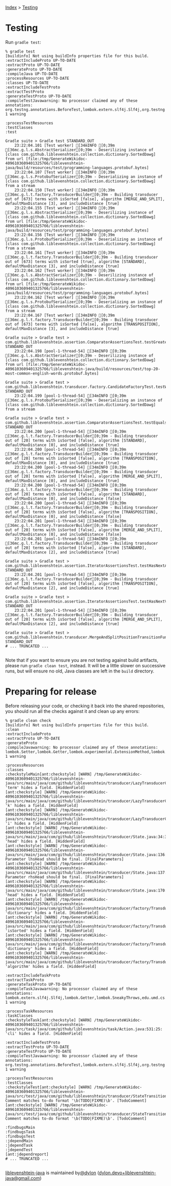 [Index](index.md) > [Testing](testing.md)

# Testing

Run `gradle test`:

```
% gradle test
[buildinfo] Not using buildInfo properties file for this build.
:extractIncludeProto UP-TO-DATE
:extractProto UP-TO-DATE
:generateProto UP-TO-DATE
:compileJava UP-TO-DATE
:processResources UP-TO-DATE
:classes UP-TO-DATE
:extractIncludeTestProto
:extractTestProto
:generateTestProto UP-TO-DATE
:compileTestJavawarning: No processor claimed any of these annotations: org.testng.annotations.BeforeTest,lombok.extern.slf4j.Slf4j,org.testng.annotations.DataProvider,lombok.Getter,org.testng.annotations.BeforeClass,lombok.RequiredArgsConstructor,org.testng.annotations.BeforeMethod,org.testng.annotations.Test
1 warning

:processTestResources
:testClasses
:test

Gradle suite > Gradle test STANDARD_OUT
    23:22:04.101 [Test worker] [34mINFO [0;39m [36mc.g.l.s.AbstractSerializer[0;39m - Deserilizing instance of [class com.github.liblevenshtein.collection.dictionary.SortedDawg] from url [file:/tmp/GenerateWikidoc-4096103609401325766/liblevenshtein-java/build/resources/test/programming-languages.protobuf.bytes]
    23:22:04.107 [Test worker] [34mINFO [0;39m [36mc.g.l.s.ProtobufSerializer[0;39m - Deserializing an instance of [class com.github.liblevenshtein.collection.dictionary.SortedDawg] from a stream
    23:22:04.150 [Test worker] [34mINFO [0;39m [36mc.g.l.t.factory.TransducerBuilder[0;39m - Building transducer out of [673] terms with isSorted [false], algorithm [MERGE_AND_SPLIT], defaultMaxDistance [3], and includeDistance [true]
    23:22:04.155 [Test worker] [34mINFO [0;39m [36mc.g.l.s.AbstractSerializer[0;39m - Deserilizing instance of [class com.github.liblevenshtein.collection.dictionary.SortedDawg] from url [file:/tmp/GenerateWikidoc-4096103609401325766/liblevenshtein-java/build/resources/test/programming-languages.protobuf.bytes]
    23:22:04.156 [Test worker] [34mINFO [0;39m [36mc.g.l.s.ProtobufSerializer[0;39m - Deserializing an instance of [class com.github.liblevenshtein.collection.dictionary.SortedDawg] from a stream
    23:22:04.161 [Test worker] [34mINFO [0;39m [36mc.g.l.t.factory.TransducerBuilder[0;39m - Building transducer out of [673] terms with isSorted [true], algorithm [STANDARD], defaultMaxDistance [3], and includeDistance [true]
    23:22:04.162 [Test worker] [34mINFO [0;39m [36mc.g.l.s.AbstractSerializer[0;39m - Deserilizing instance of [class com.github.liblevenshtein.collection.dictionary.SortedDawg] from url [file:/tmp/GenerateWikidoc-4096103609401325766/liblevenshtein-java/build/resources/test/programming-languages.protobuf.bytes]
    23:22:04.162 [Test worker] [34mINFO [0;39m [36mc.g.l.s.ProtobufSerializer[0;39m - Deserializing an instance of [class com.github.liblevenshtein.collection.dictionary.SortedDawg] from a stream
    23:22:04.167 [Test worker] [34mINFO [0;39m [36mc.g.l.t.factory.TransducerBuilder[0;39m - Building transducer out of [673] terms with isSorted [false], algorithm [TRANSPOSITION], defaultMaxDistance [3], and includeDistance [true]

Gradle suite > Gradle test > com.github.liblevenshtein.assertion.ComparatorAssertionsTest.testGreaterThanAgainstEqualsTo STANDARD_OUT
    23:22:04.198 [pool-1-thread-54] [34mINFO [0;39m [36mc.g.l.s.AbstractSerializer[0;39m - Deserilizing instance of [class com.github.liblevenshtein.collection.dictionary.SortedDawg] from url [file:/tmp/GenerateWikidoc-4096103609401325766/liblevenshtein-java/build/resources/test/top-20-most-common-english-words.protobuf.bytes]

Gradle suite > Gradle test > com.github.liblevenshtein.transducer.factory.CandidateFactoryTest.testWithDistance STANDARD_OUT
    23:22:04.199 [pool-1-thread-54] [34mINFO [0;39m [36mc.g.l.s.ProtobufSerializer[0;39m - Deserializing an instance of [class com.github.liblevenshtein.collection.dictionary.SortedDawg] from a stream

Gradle suite > Gradle test > com.github.liblevenshtein.assertion.ComparatorAssertionsTest.testEqualsToAgainstGreaterThan STANDARD_OUT
    23:22:04.200 [pool-1-thread-54] [34mINFO [0;39m [36mc.g.l.t.factory.TransducerBuilder[0;39m - Building transducer out of [20] terms with isSorted [false], algorithm [STANDARD], defaultMaxDistance [0], and includeDistance [true]
    23:22:04.200 [pool-1-thread-54] [34mINFO [0;39m [36mc.g.l.t.factory.TransducerBuilder[0;39m - Building transducer out of [20] terms with isSorted [false], algorithm [TRANSPOSITION], defaultMaxDistance [0], and includeDistance [true]
    23:22:04.200 [pool-1-thread-54] [34mINFO [0;39m [36mc.g.l.t.factory.TransducerBuilder[0;39m - Building transducer out of [20] terms with isSorted [false], algorithm [MERGE_AND_SPLIT], defaultMaxDistance [0], and includeDistance [true]
    23:22:04.200 [pool-1-thread-54] [34mINFO [0;39m [36mc.g.l.t.factory.TransducerBuilder[0;39m - Building transducer out of [20] terms with isSorted [false], algorithm [STANDARD], defaultMaxDistance [0], and includeDistance [false]
    23:22:04.200 [pool-1-thread-54] [34mINFO [0;39m [36mc.g.l.t.factory.TransducerBuilder[0;39m - Building transducer out of [20] terms with isSorted [false], algorithm [TRANSPOSITION], defaultMaxDistance [0], and includeDistance [false]
    23:22:04.201 [pool-1-thread-54] [34mINFO [0;39m [36mc.g.l.t.factory.TransducerBuilder[0;39m - Building transducer out of [20] terms with isSorted [false], algorithm [MERGE_AND_SPLIT], defaultMaxDistance [0], and includeDistance [false]
    23:22:04.201 [pool-1-thread-54] [34mINFO [0;39m [36mc.g.l.t.factory.TransducerBuilder[0;39m - Building transducer out of [20] terms with isSorted [false], algorithm [STANDARD], defaultMaxDistance [2], and includeDistance [true]

Gradle suite > Gradle test > com.github.liblevenshtein.assertion.IteratorAssertionsTest.testHasNextAgainstViolation STANDARD_OUT
    23:22:04.201 [pool-1-thread-54] [34mINFO [0;39m [36mc.g.l.t.factory.TransducerBuilder[0;39m - Building transducer out of [20] terms with isSorted [false], algorithm [TRANSPOSITION], defaultMaxDistance [2], and includeDistance [true]

Gradle suite > Gradle test > com.github.liblevenshtein.assertion.IteratorAssertionsTest.testHasNextValueAgainstViolation STANDARD_OUT
    23:22:04.201 [pool-1-thread-54] [34mINFO [0;39m [36mc.g.l.t.factory.TransducerBuilder[0;39m - Building transducer out of [20] terms with isSorted [false], algorithm [MERGE_AND_SPLIT], defaultMaxDistance [2], and includeDistance [true]

Gradle suite > Gradle test > com.github.liblevenshtein.transducer.MergeAndSplitPositionTransitionFunctionTest.testOf STANDARD_OUT
# ... TRUNCATED ...


```

Note that if you want to ensure you are not testing against build artifacts,
please run `gradle clean test`, instead.  It will be a little slower on
successive runs, but will ensure no old, Java classes are left in the `build`
directory.

# Preparing for release

Before releasing your code, or checking it back into the shared repositories,
you should run all the checks against it and clean up any errors:

```
% gradle clean check
[buildinfo] Not using buildInfo properties file for this build.
:clean
:extractIncludeProto
:extractProto UP-TO-DATE
:generateProto
:compileJavawarning: No processor claimed any of these annotations: lombok.Setter,lombok.Getter,lombok.experimental.ExtensionMethod,lombok.NonNull,lombok.RequiredArgsConstructor,lombok.EqualsAndHashCode,lombok.Value,lombok.extern.slf4j.Slf4j,lombok.Builder,lombok.ToString,lombok.Data,lombok.AllArgsConstructor,lombok.NoArgsConstructor
1 warning

:processResources
:classes
:checkstyleMain[ant:checkstyle] [WARN] /tmp/GenerateWikidoc-4096103609401325766/liblevenshtein-java/src/main/java/com/github/liblevenshtein/transducer/LazyTransducerCollection.java:233:20: 'term' hides a field. [HiddenField]
[ant:checkstyle] [WARN] /tmp/GenerateWikidoc-4096103609401325766/liblevenshtein-java/src/main/java/com/github/liblevenshtein/transducer/LazyTransducerCollection.java:234:17: 'k' hides a field. [HiddenField]
[ant:checkstyle] [WARN] /tmp/GenerateWikidoc-4096103609401325766/liblevenshtein-java/src/main/java/com/github/liblevenshtein/transducer/LazyTransducerCollection.java:235:17: 'i' hides a field. [HiddenField]
[ant:checkstyle] [WARN] /tmp/GenerateWikidoc-4096103609401325766/liblevenshtein-java/src/main/java/com/github/liblevenshtein/transducer/State.java:34:36: 'head' hides a field. [HiddenField]
[ant:checkstyle] [WARN] /tmp/GenerateWikidoc-4096103609401325766/liblevenshtein-java/src/main/java/com/github/liblevenshtein/transducer/State.java:136:7: Parameter lhsHead should be final. [FinalParameters]
[ant:checkstyle] [WARN] /tmp/GenerateWikidoc-4096103609401325766/liblevenshtein-java/src/main/java/com/github/liblevenshtein/transducer/State.java:137:7: Parameter rhsHead should be final. [FinalParameters]
[ant:checkstyle] [WARN] /tmp/GenerateWikidoc-4096103609401325766/liblevenshtein-java/src/main/java/com/github/liblevenshtein/transducer/State.java:170:42: 'head' hides a field. [HiddenField]
[ant:checkstyle] [WARN] /tmp/GenerateWikidoc-4096103609401325766/liblevenshtein-java/src/main/java/com/github/liblevenshtein/transducer/factory/TransducerBuilder.java:102:41: 'dictionary' hides a field. [HiddenField]
[ant:checkstyle] [WARN] /tmp/GenerateWikidoc-4096103609401325766/liblevenshtein-java/src/main/java/com/github/liblevenshtein/transducer/factory/TransducerBuilder.java:103:21: 'isSorted' hides a field. [HiddenField]
[ant:checkstyle] [WARN] /tmp/GenerateWikidoc-4096103609401325766/liblevenshtein-java/src/main/java/com/github/liblevenshtein/transducer/factory/TransducerBuilder.java:124:16: 'dictionary' hides a field. [HiddenField]
[ant:checkstyle] [WARN] /tmp/GenerateWikidoc-4096103609401325766/liblevenshtein-java/src/main/java/com/github/liblevenshtein/transducer/factory/TransducerBuilder.java:241:57: 'algorithm' hides a field. [HiddenField]

:extractIncludeTaskProto
:extractTaskProto
:generateTaskProto UP-TO-DATE
:compileTaskJavawarning: No processor claimed any of these annotations: lombok.extern.slf4j.Slf4j,lombok.Getter,lombok.SneakyThrows,edu.umd.cs.findbugs.annotations.SuppressFBWarnings
1 warning

:processTaskResources
:taskClasses
:checkstyleTask[ant:checkstyle] [WARN] /tmp/GenerateWikidoc-4096103609401325766/liblevenshtein-java/src/task/java/com/github/liblevenshtein/task/Action.java:531:25: 'cli' hides a field. [HiddenField]

:extractIncludeTestProto
:extractTestProto UP-TO-DATE
:generateTestProto UP-TO-DATE
:compileTestJavawarning: No processor claimed any of these annotations: org.testng.annotations.BeforeTest,lombok.extern.slf4j.Slf4j,org.testng.annotations.DataProvider,lombok.Getter,org.testng.annotations.BeforeClass,lombok.RequiredArgsConstructor,org.testng.annotations.BeforeMethod,org.testng.annotations.Test
1 warning

:processTestResources
:testClasses
:checkstyleTest[ant:checkstyle] [WARN] /tmp/GenerateWikidoc-4096103609401325766/liblevenshtein-java/src/test/java/com/github/liblevenshtein/transducer/StateTransitionFunctionTest.java:199: Comment matches to-do format '\b(TODO|FIXME)\b'. [TodoComment]
[ant:checkstyle] [WARN] /tmp/GenerateWikidoc-4096103609401325766/liblevenshtein-java/src/test/java/com/github/liblevenshtein/transducer/StateTransitionFunctionTest.java:236: Comment matches to-do format '\b(TODO|FIXME)\b'. [TodoComment]

:findbugsMain
:findbugsTask
:findbugsTest
:jdependMain
:jdependTask
:jdependTest
[ant:jdependreport] 
# ... TRUNCATED ...


```

[liblevenshtein-java][github-repo] is maintained by[@dylon][github-author] ([dylon.devo+liblevenshtein-java@gmail.com][github-email])

[coursera-automata]: https://class.coursera.org/automata "Jeffrey Ullman (Coursera)"
[coursera-compilers]: https://class.coursera.org/compilers "Alex Aiken (Coursera)"
[coursera-nlp]: https://class.coursera.org/nlp "Dan Jurafsky and Chris Manning (Coursera)"
[damn-cool-algos-levenshtein-automata-2010]: http://blog.notdot.net/2010/07/Damn-Cool-Algorithms-Levenshtein-Automata "Nick Johnson (2010)"
[dict-compress-dawg-2011]: http://stevehanov.ca/blog/index.php?id=115 "Steve Hanov (2011)"
[fast-easy-correct-trie-2011]: http://stevehanov.ca/blog/index.php?id=114 "Steve Hanov (2011)"
[fast-string-correction-2002]: http://citeseerx.ist.psu.edu/viewdoc/summary?doi=10.1.1.16.652 "Klaus Schulz and Stoyan Mihov (2002)"
[incremental-construction-dawg-2000]: http://dl.acm.org/citation.cfm?id=971842 "Jan Daciuk, Bruce W. Watson, Stoyan Mihov, and Richard E. Watson (2000)"
[klaus-schulz]: http://www.cis.uni-muenchen.de/people/schulz.html "Klaus Schulz"
[lucene-fuzzy-2011]: http://blog.mikemccandless.com/2011/03/lucenes-fuzzyquery-is-100-times-faster.html "Michael McCandless (2011)"
[moman]: https://sites.google.com/site/rrettesite/moman "Moman"
[rao-li]: http://www.usca.edu/math/~mathdept/rli/ "Dr. Rao Li"
[stoyan-mihov]: http://www.lml.bas.bg/~stoyan/ "Stoyan Mihov"
[universal-automata-2005]: http://www.fmi.uni-sofia.bg/fmi/logic/theses/mitankin-en.pdf "Petar Nikolaev Mitankin (2005)"
[usca]: http://web.usca.edu/ "University of South Carolina Aiken"

[live-demo]: http://universal-automata.github.io/liblevenshtein/

[github-author]: https://github.com/dylon "Dylon Edwards <dylon.devo+liblevenshtein-java@gmail.com>"
[github-demo]: http://universal-automata.github.io/liblevenshtein/ "liblevenshtein demo"
[github-email]: mailto:dylon.devo+liblevenshtein-java@gmail.com "Dylon Edwards <dylon.devo+liblevenshtein-java@gmail.com>"
[github-repo]: https://github.com/universal-automata/liblevenshtein-java/ "universal-automata/liblevenshtein-java"

[wikipedia-damerau-levenshtein-distance]: https://en.wikipedia.org/wiki/Damerau%E2%80%93Levenshtein_distance "Damerau–Levenshtein distance"
[wikipedia-levenshtein-distance]: https://en.wikipedia.org/wiki/Levenshtein_distance "Levenshtein distance"

[master-branch]: https://github.com/universal-automata/liblevenshtein-java/tree/master "universal-automata/liblevenshtein-java/master"
[release-branch]: https://github.com/universal-automata/liblevenshtein-java/tree/release "universal-automata/liblevenshtein-java/release"
[release-branch-3.x]: https://github.com/universal-automata/liblevenshtein-java/tree/release-3.x "universal-automata/liblevenshtein-java/release-3.x"
[release-branch-2.x]: https://github.com/universal-automata/liblevenshtein-java/tree/release-2.x "universal-automata/liblevenshtein-java/release-2.x"

[wiki]: https://github.com/universal-automata/liblevenshtein-java/blob/gh-pages/docs/wiki/3.0.0-beta.1/index.md "liblevenshtein 3.0.0-beta.1 Wiki"
[javadoc]: http://universal-automata.github.io/liblevenshtein-java/docs/javadoc/3.0.0-beta.1/index.html "liblevenshtein 3.0.0-beta.1 API"
[tagged-source]: https://github.com/universal-automata/liblevenshtein-java/tree/3.0.0-beta.1/src "liblevenshtein 3.0.0-beta.1"

[java-lib]: https://github.com/universal-automata/liblevenshtein-java "liblevenshtein-java"
[java-cli]: https://github.com/universal-automata/liblevenshtein-java-cli "liblevenshtein-java-cli"
[java-cli-readme]: https://github.com/universal-automata/liblevenshtein-java-cli/blob/master/README.md "liblevenshtein-java-cli, README.md"

[javadoc/Iterable]: https://docs.oracle.com/javase/8/docs/api/java/lang/Iterable.html?is-external=true "java.lang.Iterable"
[javadoc/Iterator.next()]: https://docs.oracle.com/javase/8/docs/api/java/util/Iterator.html#next-- "java.util.Iterator.next()"
[javadoc/Iterator]: https://docs.oracle.com/javase/8/docs/api/java/util/Iterator.html "java.util.Iterator"
[javadoc/String]: https://docs.oracle.com/javase/8/docs/api/java/lang/String.html "java.lang.String"

[javadoc/Algorithm.MERGE_AND_SPLIT]: http://universal-automata.github.io/liblevenshtein-java/docs/javadoc/3.0.0-beta.1/com/github/liblevenshtein/transducer/Algorithm.html#MERGE_AND_SPLIT "Algorithm.MERGE_AND_SPLIT"
[javadoc/Algorithm.STANDARD]: http://universal-automata.github.io/liblevenshtein-java/docs/javadoc/3.0.0-beta.1/com/github/liblevenshtein/transducer/Algorithm.html#STANDARD "Algorithm.STANDARD"
[javadoc/Algorithm.TRANSPOSITION]: http://universal-automata.github.io/liblevenshtein-java/docs/javadoc/3.0.0-beta.1/com/github/liblevenshtein/transducer/Algorithm.html#TRANSPOSITION "Algorithm.TRANSPOSITION"
[javadoc/ITransducer.transduce(String)]: http://universal-automata.github.io/liblevenshtein-java/docs/javadoc/3.0.0-beta.1/com/github/liblevenshtein/transducer/ITransducer.html#transduce-java.lang.String- "ITransducer.transduce(String):Iterable"
[javadoc/ITransducer.transduce(String,int)]: http://universal-automata.github.io/liblevenshtein-java/docs/javadoc/3.0.0-beta.1/com/github/liblevenshtein/transducer/ITransducer.html#transduce-java.lang.String-int- "ITransducer.transduce(String,int):Iterable"
[javadoc/MemoizedMergeAndSplit.between(String,String)]: http://universal-automata.github.io/liblevenshtein-java/docs/javadoc/3.0.0-beta.1/com/github/liblevenshtein/distance/MemoizedMergeAndSplit.html "MemoizedMergeAndSplit.between(String,String):int"
[javadoc/MemoizedStandard.between(String,String)]: http://universal-automata.github.io/liblevenshtein-java/docs/javadoc/3.0.0-beta.1/com/github/liblevenshtein/distance/MemoizedStandard.html "MemoizedStandard.between(String,String):int"
[javadoc/MemoizedTransposition.between(String,String)]: http://universal-automata.github.io/liblevenshtein-java/docs/javadoc/3.0.0-beta.1/com/github/liblevenshtein/distance/MemoizedTransposition.html "MemoizedTransposition.between(String,String):int"
[javadoc/TransducerBuilder.algorithm(Algorithm)]: http://universal-automata.github.io/liblevenshtein-java/docs/javadoc/3.0.0-beta.1/com/github/liblevenshtein/transducer/factory/TransducerBuilder.html#algorithm-com.github.liblevenshtein.Algorithm- "TransducerBuilder.algorithm(Algorithm):TransducerBuilder"
[javadoc/TransducerBuilder.build()]: http://universal-automata.github.io/liblevenshtein-java/docs/javadoc/3.0.0-beta.1/com/github/liblevenshtein/transducer/factory/TransducerBuilder.html#build-- "TransducerBuilder.build():ITransducer"
[javadoc/TransducerBuilder.defaultMaxDistance(int)]: http://universal-automata.github.io/liblevenshtein-java/docs/javadoc/3.0.0-beta.1/com/github/liblevenshtein/transducer/factory/TransducerBuilder.html#defaultMaxDistance-int- "TransducerBuilder.defaultMaxDistance(int):TransducerBuilder"
[javadoc/TransducerBuilder.dictionary(Collection)]: http://universal-automata.github.io/liblevenshtein-java/docs/javadoc/3.0.0-beta.1/com/github/liblevenshtein/transducer/factory/TransducerBuilder.html#dictionary-java.util.Collection- "TransducerBuilder.dictionary(Collection):TransducerBuilder"
[javadoc/TransducerBuilder.dictionary(Collection,boolean)]: http://universal-automata.github.io/liblevenshtein-java/docs/javadoc/3.0.0-beta.1/com/github/liblevenshtein/transducer/factory/TransducerBuilder.html#dictionary-java.util.Collection-boolean- "TransducerBuilder.dictionary(Collection,boolean):TransducerBuilder"
[javadoc/TransducerBuilder.includeDistance(boolean)]: http://universal-automata.github.io/liblevenshtein-java/docs/javadoc/3.0.0-beta.1/com/github/liblevenshtein/transducer/factory/TransducerBuilder.html#includeDistance-boolean- "TransducerBuilder.includeDistance(boolean):TransducerBuilder"

[src/Candidate]: https://github.com/universal-automata/liblevenshtein-java/blob/master/src/main/java/com/github/liblevenshtein/transducer/Candidate.java "Candidate.java"
[src/ITransducer]: https://github.com/universal-automata/liblevenshtein-java/blob/3.0.0-beta.1/src/main/java/com/github/liblevenshtein/transducer/factory/TransducerBuilder.java "TransducerBuilder.java"
[src/TransducerBuilder.java]: https://github.com/universal-automata/liblevenshtein-java/blob/3.0.0-beta.1/src/main/java/com/github/liblevenshtein/transducer/factory/TransducerBuilder.java "TransducerBuilder.java"
[src/build.gradle]: https://github.com/universal-automata/liblevenshtein-java/blob/3.0.0-beta.1/build.gradle "build.gradle"

[top-20-most-common-english-words.txt]: https://raw.githubusercontent.com/universal-automata/liblevenshtein-java/3.0.0-beta.1/src/test/resources/top-20-most-common-english-words.txt "top-20-most-common-english-words.txt"

[maven-repo]: https://repo1.maven.org/maven2 "Maven Central repository"
[jcenter-repo]: https://jcenter.bintray.com "JCenter repository"
[bintray-repo]: https://dl.bintray.com/universal-automata/liblevenshtein "Bintray repository"
[artifactory-repo]: https://oss.jfrog.org/artifactory/oss-release-local "Artifactory repository"

[gradle-home]: http://gradle.org/ "Gradle homepage"
